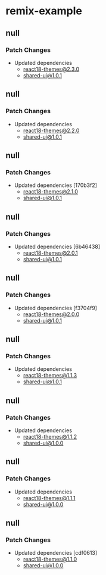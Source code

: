 # remix-example

## null

### Patch Changes

- Updated dependencies
  - react18-themes@2.3.0
  - shared-ui@1.0.1

## null

### Patch Changes

- Updated dependencies
  - react18-themes@2.2.0
  - shared-ui@1.0.1

## null

### Patch Changes

- Updated dependencies [170b3f2]
  - react18-themes@2.1.0
  - shared-ui@1.0.1

## null

### Patch Changes

- Updated dependencies [6b46438]
  - react18-themes@2.0.1
  - shared-ui@1.0.1

## null

### Patch Changes

- Updated dependencies [f3704f9]
  - react18-themes@2.0.0
  - shared-ui@1.0.1

## null

### Patch Changes

- Updated dependencies
  - react18-themes@1.1.3
  - shared-ui@1.0.1

## null

### Patch Changes

- Updated dependencies
  - react18-themes@1.1.2
  - shared-ui@1.0.0

## null

### Patch Changes

- Updated dependencies
  - react18-themes@1.1.1
  - shared-ui@1.0.0

## null

### Patch Changes

- Updated dependencies [cdf0613]
  - react18-themes@1.1.0
  - shared-ui@1.0.0
